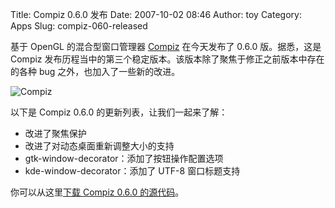 Title: Compiz 0.6.0 发布
Date: 2007-10-02 08:46
Author: toy
Category: Apps
Slug: compiz-060-released

基于 OpenGL 的混合型窗口管理器 [Compiz](http://compiz.org/) 在今天发布了
0.6.0 版。据悉，这是 Compiz
发布历程当中的第三个稳定版本。该版本除了聚焦于修正之前版本中存在的各种
bug 之外，也加入了一些新的改进。

![Compiz](http://i.linuxtoy.org/i/logo/compiz-logo.png)

以下是 Compiz 0.6.0 的更新列表，让我们一起来了解：

-   改进了聚焦保护
-   改进了对动态桌面重新调整大小的支持
-   gtk-window-decorator：添加了按钮操作配置选项
-   kde-window-decorator：添加了 UTF-8 窗口标题支持

你可以从这里[下载 Compiz 0.6.0
的源代码](http://xorg.freedesktop.org/archive/individual/app/compiz-0.6.0.tar.gz)。

